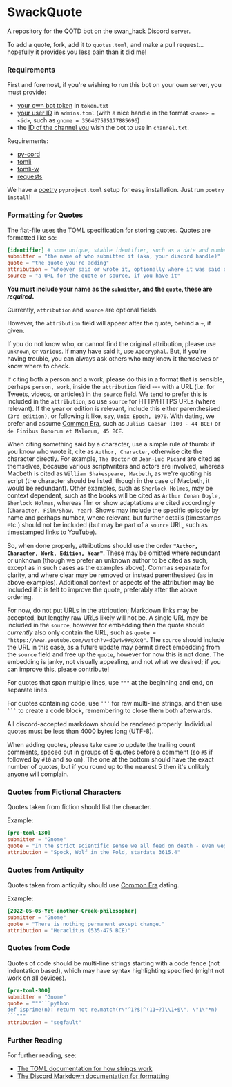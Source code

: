 # SwackQuote

A repository for the QOTD bot on the swan_hack Discord server.

To add a quote, fork, add it to `quotes.toml`, and make a pull request... hopefully it provides you less pain than it did me!

### Requirements

First and foremost, if you're wishing to run this bot on your own server, you must provide:
- [your own bot token](https://discordapp.com/developers/applications/) in `token.txt`
- [your user ID](https://support.discord.com/hc/en-us/articles/206346498-Where-can-I-find-my-User-Server-Message-ID-) in `admins.toml` (with a nice handle in the format `<name> = <id>`, such as `gnome = 356467595177885696`)
- the [ID of the channel you](https://support.discord.com/hc/en-us/articles/206346498-Where-can-I-find-my-User-Server-Message-ID-) wish the bot to use in `channel.txt`.

Requirements:
- [py-cord](https://pypi.org/project/py-cord/)
- [tomli](https://pypi.org/project/tomli)
- [tomli-w](https://pypi.org/project/tomli-w)
- [requests](https://pypi.org/project/requests)

We have a [poetry](https://python-poetry.org/) `pyproject.toml` setup for easy installation.  Just run `poetry install`!

### Formatting for Quotes

The flat-file uses the TOML specification for storing quotes.  Quotes are formatted like so:

```toml
[identifier] # some unique, stable identifier, such as a date and number (2022-08-08-example-1)
submitter = "the name of who submitted it (aka, your discord handle)"
quote = "the quote you're adding"
attribution = "whoever said or wrote it, optionally where it was said or written"
source = "a URL for the quote or source, if you have it"
```

**You must include your name as the `submitter`, and the `quote`, these are _required_.**

Currently, `attribution` and `source` are optional fields.

However, the `attribution` field will appear after the quote, behind a `~`, if given.

If you do not know who, or cannot find the original attribution, please use `Unknown`, or `Various`. If many have said it, use `Apocryphal`. But, if you're having trouble, you can always ask others who may know it themselves or know where to check.

If citing both a person and a work, please do this in a format that is sensible, perhaps `person, work`, inside the `attribution` field --- with a URL (i.e. for Tweets, videos, or articles) in the `source` field. We tend to prefer this is included in the `attribution`, so use `source` for HTTP/HTTPS URLs (where relevant). If the year or edition is relevant, include this either parenthesised `(3rd edition)`, or following it like, say, `Unix Epoch, 1970`. With dating, we prefer and assume [Common Era](https://en.wikipedia.org/wiki/Common_Era), such as `Julius Caesar (100 - 44 BCE)` or `de Finibus Bonorum et Malorum, 45 BCE`.

When citing something said by a character, use a simple rule of thumb: if you know who wrote it, cite as `Author, Character`, otherwise cite the character directly. For example, `The Doctor` or `Jean-Luc Picard` are cited as themselves, because various scriptwriters and actors are involved, whereas Macbeth is cited as `William Shakespeare, Macbeth`, as we're quoting his script (the character should be listed, though in the case of Macbeth, it would be redundant). Other examples, such as `Sherlock Holmes`, may be context dependent, such as the books will be cited as `Arthur Conan Doyle, Sherlock Holmes`, whereas film or show adaptations are cited accordingly (`Character, Film/Show, Year`). Shows may include the specific episode by name and perhaps number, where relevant, but further details (timestamps etc.) should not be included (but may be part of a `source` URL, such as timestamped links to YouTube).

So, when done properly, attributions should use the order **`"Author, Character, Work, Edition, Year"`**. These may be omitted where redundant or unknown (though we prefer an unknown author to be cited as such, except as in such cases as the examples above). Commas separate for clarity, and where clear may be removed or instead parenthesised (as in above examples). Additional context or aspects of the attribution may be included if it is felt to improve the quote, preferably after the above ordering.

For now, do not put URLs in the attribution; Markdown links may be accepted, but lengthy raw URLs likely will not be. A single URL may be included in the `source`, however for embedding then the quote should *currently* also only contain the URL, such as `quote = "https://www.youtube.com/watch?v=dQw4w9WgXcQ"`. The `source` should include the URL in this case, as a future update may permit direct embedding from the `source` field and free up the `quote`, however for now this is not done. The embedding is janky, not visually appealing, and not what we desired; if you can improve this, please contribute!

For quotes that span multiple lines, use `"""` at the beginning and end, on separate lines.

For quotes containing code, use `'''` for raw multi-line strings, and then use ` ``` ` to create a code block, remembering to close them both afterwards.

All discord-accepted markdown should be rendered properly. Individual quotes must be less than 4000 bytes long (UTF-8).

When adding quotes, please take care to update the trailing count comments, spaced out in groups of 5 quotes before a comment (so `#5` if followed by `#10` and so on). The one at the bottom should have the exact number of quotes, but if you round up to the nearest 5 then it's unlikely anyone will complain.

### Quotes from Fictional Characters

Quotes taken from fiction should list the character.

Example:

```toml
[pre-toml-130]
submitter = "Gnome"
quote = "In the strict scientific sense we all feed on death - even vegetarians."
attribution = "Spock, Wolf in the Fold, stardate 3615.4"
```

### Quotes from Antiquity

Quotes taken from antiquity should use [Common Era](https://en.wikipedia.org/wiki/Common_Era) dating.

Example:

```toml
[2022-05-05-Yet-another-Greek-philosopher]
submitter = "Gnome"
quote = "There is nothing permanent except change."
attribution = "Heraclitus (535-475 BCE)"
```

### Quotes from Code

Quotes of code should be multi-line strings starting with a code fence (not indentation based), which may have syntax highlighting specified (might not work on all devices).

```toml
[pre-toml-300]
submitter = "Gnome"
quote = """```python
def isprime(n): return not re.match(r\"^1?$|^(11+?)\\1+$\", \"1\"*n)
```"""
attribution = "segfault"
```

### Further Reading

For further reading, see:
- [The TOML documentation for how strings work](https://toml.io/en/)
- [The Discord Markdown documentation for formatting](https://support.discord.com/hc/en-us/articles/210298617-Markdown-Text-101)
